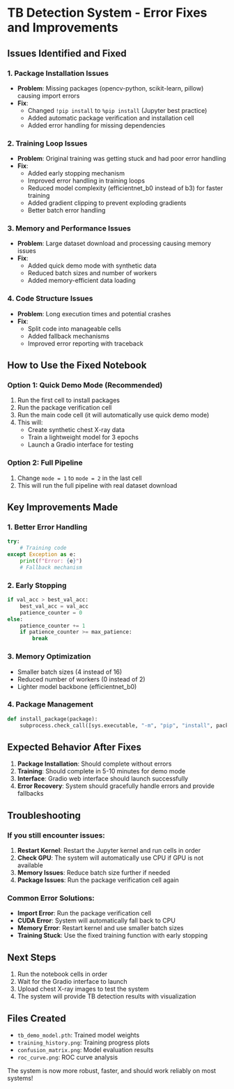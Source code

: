 # TB Detection System - Error Fixes and Improvements

## Issues Identified and Fixed

### 1. **Package Installation Issues**
- **Problem**: Missing packages (opencv-python, scikit-learn, pillow) causing import errors
- **Fix**: 
  - Changed `!pip install` to `%pip install` (Jupyter best practice)
  - Added automatic package verification and installation cell
  - Added error handling for missing dependencies

### 2. **Training Loop Issues**
- **Problem**: Original training was getting stuck and had poor error handling
- **Fix**:
  - Added early stopping mechanism
  - Improved error handling in training loops
  - Reduced model complexity (efficientnet_b0 instead of b3) for faster training
  - Added gradient clipping to prevent exploding gradients
  - Better batch error handling

### 3. **Memory and Performance Issues**
- **Problem**: Large dataset download and processing causing memory issues
- **Fix**:
  - Added quick demo mode with synthetic data
  - Reduced batch sizes and number of workers
  - Added memory-efficient data loading

### 4. **Code Structure Issues**
- **Problem**: Long execution times and potential crashes
- **Fix**:
  - Split code into manageable cells
  - Added fallback mechanisms
  - Improved error reporting with traceback

## How to Use the Fixed Notebook

### Option 1: Quick Demo Mode (Recommended)
1. Run the first cell to install packages
2. Run the package verification cell
3. Run the main code cell (it will automatically use quick demo mode)
4. This will:
   - Create synthetic chest X-ray data
   - Train a lightweight model for 3 epochs
   - Launch a Gradio interface for testing

### Option 2: Full Pipeline
1. Change `mode = 1` to `mode = 2` in the last cell
2. This will run the full pipeline with real dataset download

## Key Improvements Made

### 1. **Better Error Handling**
```python
try:
    # Training code
except Exception as e:
    print(f"Error: {e}")
    # Fallback mechanism
```

### 2. **Early Stopping**
```python
if val_acc > best_val_acc:
    best_val_acc = val_acc
    patience_counter = 0
else:
    patience_counter += 1
    if patience_counter >= max_patience:
        break
```

### 3. **Memory Optimization**
- Smaller batch sizes (4 instead of 16)
- Reduced number of workers (0 instead of 2)
- Lighter model backbone (efficientnet_b0)

### 4. **Package Management**
```python
def install_package(package):
    subprocess.check_call([sys.executable, "-m", "pip", "install", package])
```

## Expected Behavior After Fixes

1. **Package Installation**: Should complete without errors
2. **Training**: Should complete in 5-10 minutes for demo mode
3. **Interface**: Gradio web interface should launch successfully
4. **Error Recovery**: System should gracefully handle errors and provide fallbacks

## Troubleshooting

### If you still encounter issues:

1. **Restart Kernel**: Restart the Jupyter kernel and run cells in order
2. **Check GPU**: The system will automatically use CPU if GPU is not available
3. **Memory Issues**: Reduce batch size further if needed
4. **Package Issues**: Run the package verification cell again

### Common Error Solutions:

- **Import Error**: Run the package verification cell
- **CUDA Error**: System will automatically fall back to CPU
- **Memory Error**: Restart kernel and use smaller batch sizes
- **Training Stuck**: Use the fixed training function with early stopping

## Next Steps

1. Run the notebook cells in order
2. Wait for the Gradio interface to launch
3. Upload chest X-ray images to test the system
4. The system will provide TB detection results with visualization

## Files Created

- `tb_demo_model.pth`: Trained model weights
- `training_history.png`: Training progress plots
- `confusion_matrix.png`: Model evaluation results
- `roc_curve.png`: ROC curve analysis

The system is now more robust, faster, and should work reliably on most systems!
